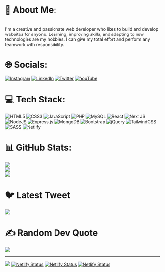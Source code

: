 # 💫 About Me:
<br>I'm a creative and passionate web developer who likes to build and develop websites for anyone. Learning, improving skills, and adapting to new technologies are my hobbies. I can give my total effort and perform any teamwork with responsibility.


# 🌐 Socials:
[![Instagram](https://img.shields.io/badge/Instagram-%23E4405F.svg?logo=Instagram&logoColor=white)](https://instagram.com/nadim_ch0wdhury) [![LinkedIn](https://img.shields.io/badge/LinkedIn-%230077B5.svg?logo=linkedin&logoColor=white)](https://linkedin.com/in/nadim-chowdhury) [![Twitter](https://img.shields.io/badge/Twitter-%231DA1F2.svg?logo=Twitter&logoColor=white)](https://twitter.com/nadim_ch0wdhury) [![YouTube](https://img.shields.io/badge/YouTube-%23FF0000.svg?logo=YouTube&logoColor=white)](https://youtube.com/@nadim-chowdhury) 

# 💻 Tech Stack:
![HTML5](https://img.shields.io/badge/html5-%23E34F26.svg?style=for-the-badge&logo=html5&logoColor=white) ![CSS3](https://img.shields.io/badge/css3-%231572B6.svg?style=for-the-badge&logo=css3&logoColor=white) ![JavaScript](https://img.shields.io/badge/javascript-%23323330.svg?style=for-the-badge&logo=javascript&logoColor=%23F7DF1E) ![PHP](https://img.shields.io/badge/php-%23777BB4.svg?style=for-the-badge&logo=php&logoColor=white) ![MySQL](https://img.shields.io/badge/mysql-%2300f.svg?style=for-the-badge&logo=mysql&logoColor=white) ![React](https://img.shields.io/badge/react-%2320232a.svg?style=for-the-badge&logo=react&logoColor=%2361DAFB) ![Next JS](https://img.shields.io/badge/Next-black?style=for-the-badge&logo=next.js&logoColor=white) ![NodeJS](https://img.shields.io/badge/node.js-6DA55F?style=for-the-badge&logo=node.js&logoColor=white) ![Express.js](https://img.shields.io/badge/express.js-%23404d59.svg?style=for-the-badge&logo=express&logoColor=%2361DAFB) ![MongoDB](https://img.shields.io/badge/MongoDB-%234ea94b.svg?style=for-the-badge&logo=mongodb&logoColor=white) ![Bootstrap](https://img.shields.io/badge/bootstrap-%23563D7C.svg?style=for-the-badge&logo=bootstrap&logoColor=white) ![jQuery](https://img.shields.io/badge/jquery-%230769AD.svg?style=for-the-badge&logo=jquery&logoColor=white) ![TailwindCSS](https://img.shields.io/badge/tailwindcss-%2338B2AC.svg?style=for-the-badge&logo=tailwind-css&logoColor=white) ![SASS](https://img.shields.io/badge/SASS-hotpink.svg?style=for-the-badge&logo=SASS&logoColor=white) ![Netlify](https://img.shields.io/badge/netlify-%23000000.svg?style=for-the-badge&logo=netlify&logoColor=#00C7B7)

# 📊 GitHub Stats:
![](https://github-readme-stats.vercel.app/api?username=nadim-chowdhury&theme=react&hide_border=false&include_all_commits=false&count_private=false)<br/>
![](https://github-readme-streak-stats.herokuapp.com/?user=nadim-chowdhury&theme=react&hide_border=false)<br/>
![](https://github-readme-stats.vercel.app/api/top-langs/?username=nadim-chowdhury&theme=react&hide_border=false&include_all_commits=false&count_private=false&layout=compact)

# 🐦 Latest Tweet
[![](https://gtce.itsvg.in/api?username=nadim_ch0wdhury)](https://github.com/VishwaGauravIn/github-twitter-card-embed)

# ✍️ Random Dev Quote
![](https://quotes-github-readme.vercel.app/api?type=horizontal&theme=dark)

---
[![](https://visitcount.itsvg.in/api?id=nadim-chowdhury&icon=0&color=0)](https://visitcount.itsvg.in)
[![Netlify Status](https://api.netlify.com/api/v1/badges/e822074f-81bc-4382-9a2e-4ecc50917465/deploy-status)](https://app.netlify.com/sites/coiinbase/deploys)
[![Netlify Status](https://api.netlify.com/api/v1/badges/8f239498-a82d-4013-8ade-dc266e0b3908/deploy-status)](https://app.netlify.com/sites/gpt3aiclone/deploys)
[![Netlify Status](https://api.netlify.com/api/v1/badges/602da712-2a69-4bf0-9508-d997b55d49dd/deploy-status)](https://app.netlify.com/sites/hoo-bnk/deploys)

